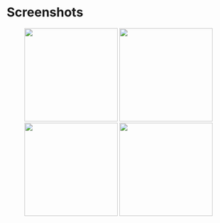 <!DOCTYPE html>
<html>
<body>
  <h1>Screenshots</h1>
  <p align="center">
    <img src="Preview/animation.gif" width="210"> <img src="Preview/preview1.png" width="210"> <img src="Preview/preview2.png" width="210"> <img src="Preview/preview3.png" width="210">
  </p>
</body>
</html>